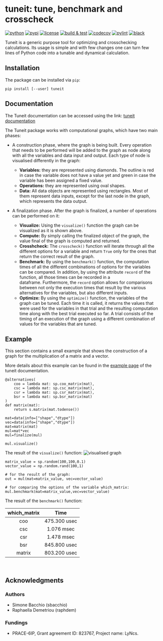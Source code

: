 # tuneit: tune, benchmark and crosscheck

[![python](https://img.shields.io/pypi/pyversions/tuneit.svg?logo=python&logoColor=white)](https://pypi.org/project/tuneit/)
[![pypi](https://img.shields.io/pypi/v/tuneit.svg?logo=python&logoColor=white)](https://pypi.org/project/tuneit/)
[![license](https://img.shields.io/github/license/Lyncs-API/tuneit?logo=github&logoColor=white)](https://github.com/Lyncs-API/tuneit/blob/master/LICENSE)
[![build & test](https://img.shields.io/github/workflow/status/Lyncs-API/tuneit/build%20&%20test?logo=github&logoColor=white)](https://github.com/Lyncs-API/tuneit/actions)
[![codecov](https://img.shields.io/codecov/c/github/Lyncs-API/tuneit?logo=codecov&logoColor=white)](https://codecov.io/gh/Lyncs-API/tuneit)
[![pylint](https://img.shields.io/badge/pylint%20score-8.8%2F10-yellowgreen?logo=python&logoColor=white)](http://pylint.pycqa.org/)
[![black](https://img.shields.io/badge/code%20style-black-000000.svg?logo=codefactor&logoColor=white)](https://github.com/ambv/black)

Tuneit is a generic purpose tool for optimizing and crosschecking calculations.
Its usage is simple and with few changes one can turn few lines of Python code
into a tunable and dynamical calculation.

## Installation

The package can be installed via `pip`:

```
pip install [--user] tuneit
```

## Documentation

The Tuneit documentation can be accessed using the link: 
[tuneit documentation](https://tuneit.readthedocs.io/en/latest/)

The Tuneit package works with computational graphs, which have two main phases:

- A construction phase, where the graph is being built. Every operation that needs to be performed will be added to the graph as node along with all the variables and data input and output. Each type of node is visualised differently in the graph:
   
    * **Variables:** they are represented using diamonds. The outline is red in case the variable does not have a value yet and green in  case the variable has been assigned a fixed value.
    * **Operations:** they are represented using oval shapes.
    * **Data:** All data objects are represented using rectangles. Most of them represent data inputs, except for the last node in the graph, which represents the data output. 

- A finalization phase. After the graph is finalized, a number of operations can be performed on it:

    * **Visualize:** Using the `visualize()` function the graph can be visualized as it is shown above.
    * **Compute:** By simply calling the finalized object of the graph, the value final of the graph is computed and returned. 
    * **Crosshcheck:** The `crosscheck()` function will iterate through all the different options for a variable and return `True` 
      only for the ones that return the correct result of the graph. 
    * **Benchmark:** By using the `benchmark()` function, the computation times of all the different combinations of options for the 
      variables can be compared. In addition, by using the attribute `record` of the function, all those times can be recorded in a  
      dataframe. Furthermore, the `record` option allows for comparisons between not only the execution times that result by the various 
      alternatives for the variables, but also different inputs.
    * **Optimize:** By using the `optimize()` function, the variables of the graph can be tuned. Each time it is called, it returns the values that were used for the variables in that trial and the resulting computation time along with the best trial executed so far. 
      A trial consists of the timing of an execution of the graph using a different combination of values for the variables that are tuned. 


## Example

This section contains a small example that shows the construction of a graph for the multiplication of a matrix and a vector.

More details about this example can be found in the [example page](https://tuneit.readthedocs.io/en/latest/example.html) of the tuneit documentation.

````````````
@alternatives( 
    coo = lambda mat: sp.coo_matrix(mat),
    csc = lambda mat: sp.csc_matrix(mat),
    csr = lambda mat: sp.csr_matrix(mat),
    bsr = lambda mat: sp.bsr_matrix(mat)
)
def matrix(mat):
    return s.matrix(mat.todense())
    
mat=data(info=["shape","dtype"])
vec=data(info=["shape","dtype"])
mat=matrix(mat)
mul=mat*vec
mul=finalize(mul)

mul.visualize()
```````````````
The result of the `visualize()` function:
![visualised graph](docs/images/visualised_graph1.png)

```````````````
matrix_value = sp.random(100,100,0.1)
vector_value = np.random.rand(100,1)

# for the result of the graph:
out = mul(mat=matrix_value, vec=vector_value) 

# for comparing the options of the variable which_matrix:
mul.benchmark(mat=matrix_value,vec=vector_value)
```````````````
The result of the `benchmark()` function:

| which_matrix     | Time           |
| :--------------: | :------------: |
| coo              | 475.300 usec   |
| csc              | 1.076 msec     |
| csr              | 1.478 msec     |
| bsr              | 845.800 usec   |
| matrix           | 803.200 usec   |

<br/>

## Acknowledgments

### Authors
- Simone Bacchio (sbacchio)
- Raphaella Demetriou (raphdem)

### Fundings
- PRACE-6IP, Grant agreement ID: 823767, Project name: LyNcs.